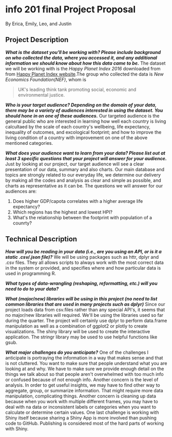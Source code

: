 # info 201 final Project Proposal
By Erica, Emily, Leo, and Justin

## Project Description
_**What is the dataset you'll be working with?  Please include background on who collected the data, where you accessed it, and any additional information we should know about how this data came to be.**_
  The dataset we will be working with is the _Happy Planet Index 2016_ downloaded from from [Happy Planet Index website](http://happyplanetindex.org//).The group who collected the data is _New Economics Foundation(NEF)_, whom is 
  >  UK's leading think tank promoting social, economic and environmental justice.
  
_**Who is your target audience?  Depending on the domain of your data, there may be a variety of audiences interested in using the dataset.  You should hone in on one of these audiences.**_
  Our targeted audience is the general public who are interested in learning how well each country is living calcultaed by the scale of each country's wellbeing, life expectancy, inequality of outcomes, and excological footprint; and how to improve the living condition of a country with improvement on one of the above mentioned categories.

_**What does your audience want to learn from your data?  Please list out at least 3 specific questions that your project will answer for your audience.**_
  Just by looking at our project, our target audience will see a clear presentation of our data, summary and also charts. Our main database and topics are strongly related to our everyday life, we determine our delivery by making all the codes and analysis as clear and simple as possible, and charts as representative as it can be. The questions we will answer for our audiences are: 
  1. Does higher GDP/capota correlates with a higher average life expectancy? 
  2. Which regions has the highest and lowest HPI? 
  3. What's the relationship between the footprint with population of a counrty?

## Technical Description
_**How will you be reading in your data (i.e., are you using an API, or is it a static .csv/.json file)?**_
  We will be using packages such as httr, dplyr and .csv files. They all allows scripts to always work with the most correct data in the system or provided, and specifies where and how particular data is used in programming R.

_**What types of data-wrangling (reshaping, reformatting, etc.) will you need to do to your data?**_

_**What (major/new) libraries will be using in this project (no need to list common libraries that are used in many projects such as dplyr)**_
  Since our project loads data from csv.files rather than any special API's, it seems that no major/new libraries will required. We'll be using the libraries used so far during the quarter. The project will certainly use dplyr to perform data.frame manipulation as well as a combination of ggplot2 or plotly to create visualizations. The shiny library will be used to create the interactive application.  The stringr library may be used to use helpful functions like gsub.

_**What major challenges do you anticipate?**_
  One of the challenges I anticipate is portraying the information in a way that makes sense and that is not cluttered. You want to make sure that people understand what you are looking at and why. We have to make sure we provide enough detail on the things we talk about so that people aren't overwhelmed with too much info or confused because of not enough info. Another concern is the level of analysis. In order to get useful insights, we may have to find other way to aggregate, group, or summarize information. That might require more data manipulation, complicating things. Another concern is cleaning up data because when you work with multiple different frames, you may have to deal with na data or inconsistent labels or categories when you want to calculate or determine certain values. One last challenge is working with Shiny itself because sharing a Shiny App is more involved than pushing code to GitHub. Publishing is considered most of the hard parts of working with Shiny.